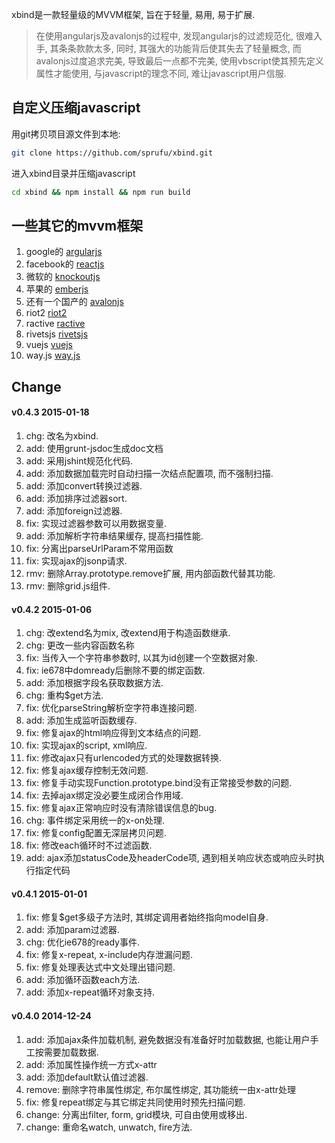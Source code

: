 xbind是一款轻量级的MVVM框架, 旨在于轻量, 易用, 易于扩展.

> 在使用angularjs及avalonjs的过程中, 发现angularjs的过滤规范化, 很难入手, 其条条款款太多, 同时, 其强大的功能背后使其失去了轻量概念, 而avalonjs过度追求完美, 导致最后一点都不完美, 使用vbscript使其预先定义属性才能使用, 与javascript的理念不同, 难让javascript用户信服.

## 自定义压缩javascript

用git拷贝项目源文件到本地:
```bash
git clone https://github.com/sprufu/xbind.git
```

进入xbind目录并压缩javascript
```bash
cd xbind && npm install && npm run build
```

## 一些其它的mvvm框架

1. google的 [argularjs](https://angularjs.org/)
1. facebook的 [reactjs](https://facebook.github.io/react/)
1. 微软的 [knockoutjs](http://knockoutjs.com/)
3. 苹果的 [emberjs](http://emberjs.com/)
4. 还有一个国产的 [avalonjs](http://rubylouvre.github.io/mvvm/)
5. riot2 [riot2](https://github.com/riot/riot)
5. ractive [ractive](http://ractivejs.org)
6. rivetsjs [rivetsjs](http://rivetsjs.com/)
7. vuejs [vuejs](http://vuejs.org/)
8. way.js [way.js](http://gwendall.github.io/way/)

## Change

#### v0.4.3 2015-01-18
1. chg: 改名为xbind.
1. add: 使用grunt-jsdoc生成doc文档
2. add: 采用jshint规范化代码.
3. add: 添加数据加载完时自动扫描一次结点配置项, 而不强制扫描.
4. add: 添加convert转换过滤器.
5. add: 添加排序过滤器sort.
6. add: 添加foreign过滤器.
7. fix: 实现过滤器参数可以用数据变量.
8. add: 添加解析字符串结果缓存, 提高扫描性能.
9. fix: 分离出parseUrlParam不常用函数
10. fix: 实现ajax的jsonp请求.
11. rmv: 删除Array.prototype.remove扩展, 用内部函数代替其功能.
12. rmv: 删除grid.js组件.


#### v0.4.2 2015-01-06
1. chg: 改extend名为mix, 改extend用于构造函数继承.
2. chg: 更改一些内容函数名称
3. fix: 当传入一个字符串参数时, 以其为id创建一个空数据对象.
4. fix: ie678中domready后删除不要的绑定函数.
5. add: 添加根据字段名获取数据方法.
6. chg: 重构$get方法.
7. fix: 优化parseString解析空字符串连接问题.
8. add: 添加生成监听函数缓存.
9. fix: 修复ajax的html响应得到文本结点的问题.
9. fix: 实现ajax的script, xml响应.
10. fix: 修改ajax只有urlencoded方式的处理数据转换.
11. fix: 修复ajax缓存控制无效问题.
12. fix: 修复手动实现Function.prototype.bind没有正常接受参数的问题.
13. fix: 去掉ajax绑定没必要生成闭合作用域.
14. fix: 修复ajax正常响应时没有清除错误信息的bug.
15. chg: 事件绑定采用统一的x-on处理.
16. fix: 修复config配置无深层拷贝问题.
17. fix: 修改each循环时不过滤函数.
18. add: ajax添加statusCode及headerCode项, 遇到相关响应状态或响应头时执行指定代码


#### v0.4.1 2015-01-01
1. fix: 修复$get多级子方法时, 其绑定调用者始终指向model自身.
2. add: 添加param过滤器.
3. chg: 优化ie678的ready事件.
4. fix: 修复x-repeat, x-include内存泄漏问题.
5. fix: 修复处理表达式中文处理出错问题.
6. add: 添加循环函数each方法.
7. add: 添加x-repeat循环对象支持.

#### v0.4.0 2014-12-24
1. add: 添加ajax条件加载机制, 避免数据没有准备好时加载数据, 也能让用户手工按需要加载数据.
2. add: 添加属性操作统一方式x-attr
3. add: 添加default默认值过滤器.
4. remove: 删除字符串属性绑定, 布尔属性绑定, 其功能统一由x-attr处理
5. fix: 修复repeat绑定与其它绑定共同使用时预先扫描问题.
6. change: 分离出filter, form, grid模块, 可自由使用或移出.
7. change: 重命名watch, unwatch, fire方法.

